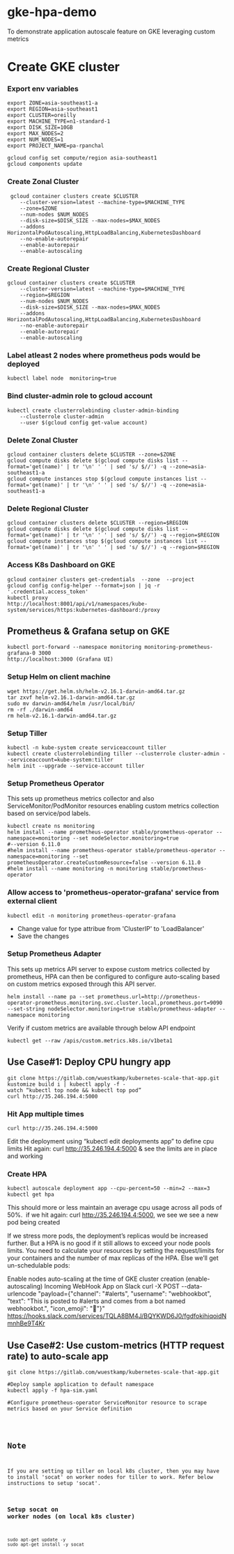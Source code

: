 # gke-hpa-demo
To demonstrate application autoscale feature on GKE leveraging custom metrics

# Create GKE cluster
### Export env variables
<pre><code>export ZONE=asia-southeast1-a
export REGION=asia-southeast1   
export CLUSTER=oreilly   
export MACHINE_TYPE=n1-standard-1   
export DISK_SIZE=10GB   
export MAX_NODES=2   
export NUM_NODES=1   
export PROJECT_NAME=pa-rpanchal   

gcloud config set compute/region asia-southeast1   
gcloud components update   
</code></pre>

### Create Zonal Cluster
<pre><code> gcloud container clusters create $CLUSTER 
    --cluster-version=latest --machine-type=$MACHINE_TYPE 
    --zone=$ZONE 
    --num-nodes $NUM_NODES 
    --disk-size=$DISK_SIZE --max-nodes=$MAX_NODES 
    --addons HorizontalPodAutoscaling,HttpLoadBalancing,KubernetesDashboard 
    --no-enable-autorepair
    --enable-autorepair 
    --enable-autoscaling 
</code></pre>

###  Create Regional Cluster
<pre><code>gcloud container clusters create $CLUSTER 
    --cluster-version=latest --machine-type=$MACHINE_TYPE 
    --region=$REGION 
    --num-nodes $NUM_NODES 
    --disk-size=$DISK_SIZE --max-nodes=$MAX_NODES 
    --addons HorizontalPodAutoscaling,HttpLoadBalancing,KubernetesDashboard 
    --no-enable-autorepair
    --enable-autorepair 
    --enable-autoscaling 
</code></pre>

### Label atleast 2 nodes where prometheus pods would be deployed
<pre><code>kubectl label node <NODE_NAME> monitoring=true </code></pre>

### Bind cluster-admin role to gcloud account
<pre><code>kubectl create clusterrolebinding cluster-admin-binding 
    --clusterrole cluster-admin 
    --user $(gcloud config get-value account)
</code></pre>

### Delete Zonal Cluster
<pre><code>gcloud container clusters delete $CLUSTER --zone=$ZONE 
gcloud compute disks delete $(gcloud compute disks list --format='get(name)' | tr '\n' ' ' | sed 's/ $//') -q --zone=asia-southeast1-a 
gcloud compute instances stop $(gcloud compute instances list --format='get(name)' | tr '\n' ' ' | sed 's/ $//') -q --zone=asia-southeast1-a
</code></pre>

### Delete Regional Cluster
<pre><code>gcloud container clusters delete $CLUSTER --region=$REGION 
gcloud compute disks delete $(gcloud compute disks list --format='get(name)' | tr '\n' ' ' | sed 's/ $//') -q --region=$REGION 
gcloud compute instances stop $(gcloud compute instances list --format='get(name)' | tr '\n' ' ' | sed 's/ $//') -q --region=$REGION
</code></pre>

### Access K8s Dashboard on GKE
<pre><code>gcloud container clusters get-credentials <cluster name> --zone <zone> --project <project>
gcloud config config-helper --format=json | jq -r '.credential.access_token' 
kubectl proxy
http://localhost:8001/api/v1/namespaces/kube-system/services/https:kubernetes-dashboard:/proxy
</code></pre>

## Prometheus & Grafana setup on GKE
<pre><code>kubectl port-forward --namespace monitoring monitoring-prometheus-grafana-0 3000
http://localhost:3000 (Grafana UI)
</code></pre>

### Setup Helm on client machine
<pre><code>wget https://get.helm.sh/helm-v2.16.1-darwin-amd64.tar.gz 
tar zxvf helm-v2.16.1-darwin-amd64.tar.gz 
sudo mv darwin-amd64/helm /usr/local/bin/ 
rm -rf ./darwin-amd64 
rm helm-v2.16.1-darwin-amd64.tar.gz 
</code></pre>

### Setup Tiller
<pre><code>kubectl -n kube-system create serviceaccount tiller 
kubectl create clusterrolebinding tiller --clusterrole cluster-admin --serviceaccount=kube-system:tiller 
helm init --upgrade --service-account tiller 
</code></pre>

### Setup Prometheus Operator 
This sets up prometheus metrics collector and also ServiceMonitor/PodMonitor resources enabling custom metrics collection based on service/pod labels.
<pre><code>kubectl create ns monitoring 
helm install --name prometheus-operator stable/prometheus-operator --namespace=monitoring --set nodeSelector.monitoring=true 
#--version 6.11.0 
#helm install --name prometheus-operator stable/prometheus-operator --namespace=monitoring --set prometheusOperator.createCustomResource=false --version 6.11.0 
#helm install --name monitoring -n monitoring stable/prometheus-operator 
</code></pre>

### Allow access to 'prometheus-operator-grafana' service from external client
<pre><code>kubectl edit -n monitoring prometheus-operator-grafana 
</code></pre>
<ul>
    <li>Change value for type attribue from 'ClusterIP' to 'LoadBalancer'
    <li>Save the changes
</ul>

### Setup Prometheus Adapter 
This sets up metrics API server to expose custom metrics collected by prometheus, HPA can then be configured to configure auto-scaling based on custom metrics exposed through this API server.

<pre><code>helm install --name pa --set prometheus.url=http://prometheus-operator-prometheus.monitoring.svc.cluster.local,prometheus.port=9090 --set-string nodeSelector.monitoring=true stable/prometheus-adapter --namespace monitoring
</code></pre>

Verify if custom metrics are available through below API endpoint
<pre><code>kubectl get --raw /apis/custom.metrics.k8s.io/v1beta1 </code></pre>


## Use Case#1: Deploy CPU hungry app
<pre><code>git clone https://gitlab.com/wuestkamp/kubernetes-scale-that-app.git 
kustomize build i | kubectl apply -f - 
watch “kubectl top node && kubectl top pod” 
curl http://35.246.194.4:5000 
</code></pre>

### Hit App multiple times
<pre><code>curl http://35.246.194.4:5000 </code></pre>

Edit the deployment using “kubectl edit deployments app” to define cpu limits
Hit again: curl http://35.246.194.4:5000 & see the limits are in place and working

### Create HPA
<pre><code>kubectl autoscale deployment app --cpu-percent=50 --min=2 --max=3 
kubectl get hpa
</code></pre>

This should more or less maintain an average cpu usage across all pods of 50%. 
if we hit again: curl http://35.246.194.4:5000, we see we see a new pod being created

If we stress more pods, the deployment’s replicas would be increased further.
But a HPA is no good if it still allows to exceed your node pools limits. You need to calculate your resources by setting the request/limits for your containers and the number of max replicas of the HPA. Else we’ll get un-schedulable pods:

Enable nodes auto-scaling at the time of GKE cluster creation (enable-autoscaling)
Incoming WebHook App on Slack
curl -X POST --data-urlencode "payload={\"channel\": \"#alerts\", \"username\": \"webhookbot\", \"text\": \"This is posted to #alerts and comes from a bot named webhookbot.\", \"icon_emoji\": \":ghost:\"}" https://hooks.slack.com/services/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

## Use Case#2: Use custom-metrics (HTTP request rate) to auto-scale app
<pre><code>git clone https://gitlab.com/wuestkamp/kubernetes-scale-that-app.git 

#Deploy sample application to default namespace
kubectl apply -f hpa-sim.yaml

#Configure prometheus-operator ServiceMonitor resource to scrape metrics based on your Service definition <br/
kubectl apply -f hpa-servicemonitor.yaml 

#Configure auto-scaling rules based on the custom metrics 
kubectl apply -f hpa-autoscale.yaml 

#Generate load using hey (https://github.com/rakyll/hey)
hey -z 5m -c 100 -m GET http://localhost:8001/api/v1/namespaces/default/services/hpa-sim:80/proxy/service\?cost\=0.5
</code></pre>

## Note
If you are setting up tiller on local k8s cluster, then you may have to install 'socat' on worker nodes for tiller to work. Refer below instructions to setup 'socat'.
### Setup socat on worker nodes (on local k8s cluster)
<pre><code>sudo apt-get update -y 
sudo apt-get install -y socat
</code></pre>
